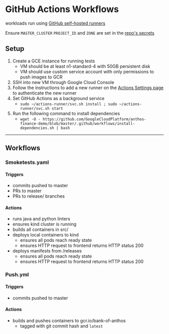# GitHub Actions Workflows

workloads run using [GitHub self-hosted runners](https://help.github.com/en/actions/automating-your-workflow-with-github-actions/about-self-hosted-runners)

Ensure `MASTER_CLUSTER` `PROJECT_ID` and `ZONE` are set in the [repo's secrets](https://github.com/GoogleCloudPlatform/anthos-finance-demo/settings/secrets)

## Setup

1. Create a GCE instance for running tests
    - VM should be at least n1-standard-4 with 50GB persistent disk
    - VM should use custom service account with only permissions to push images to GCR
2. SSH into new VM through Google Cloud Console
3. Follow the instructions to add a new runner on the [Actions Settings page](https://github.com/GoogleCloudPlatform/anthos-finance-demo/settings/actions) to authenticate the new runner
4. Set GitHub Actions as a background service
    - `sudo ~/actions-runner/svc.sh install ; sudo ~/actions-runner/svc.sh start`
5. Run the following command to install dependencies
    - `wget -O - https://github.com/GoogleCloudPlatform/anthos-finance-demo/blob/master/.github/workflows/install-dependencies.sh | bash`

---
## Workflows

### Smoketests.yaml

#### Triggers
- commits pushed to master
- PRs to master
- PRs to release/ branches

#### Actions
- runs java and python linters
- ensures kind cluster is running
- builds all containers in src/
- deploys local containers to kind
  - ensures all pods reach ready state
  - ensures HTTP request to frontend returns HTTP status 200
- deploys manifests from /releases
  - ensures all pods reach ready state
  - ensures HTTP request to frontend returns HTTP status 200

### Push.yml

#### Triggers
- commits pushed to master

#### Actions
- builds and pushes containers to gcr.io/bank-of-anthos
  - tagged with git commit hash and `latest`
